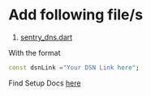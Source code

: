 # Add following file/s
1. [sentry_dns.dart](https://forum.sentry.io/t/where-can-i-find-my-dsn/4877)

With the format
```dart
const dsnLink ="Your DSN Link here";
```
Find Setup Docs [here](https://docs.sentry.io/platforms/flutter/)
